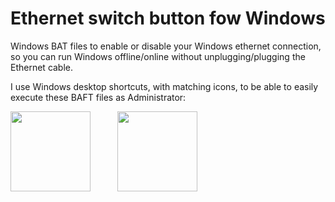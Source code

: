 # Ethernet switch button fow Windows
Windows BAT files to enable or disable your Windows ethernet connection, so you can run Windows offline/online without unplugging/plugging the Ethernet cable.

I use Windows desktop shortcuts, with matching icons, to be able to easily execute these BAFT files as Administrator:

<img src="https://github.com/jmbalaguer/Internet-Switch-button/blob/main/ethernet-off.png" width="128" height="128">&nbsp;&nbsp;&nbsp;&nbsp;&nbsp;&nbsp;&nbsp;&nbsp;&nbsp;&nbsp;&nbsp;<img src="https://github.com/jmbalaguer/Internet-Switch-button/blob/main/ethernet-on.png" width="128" height="128">

